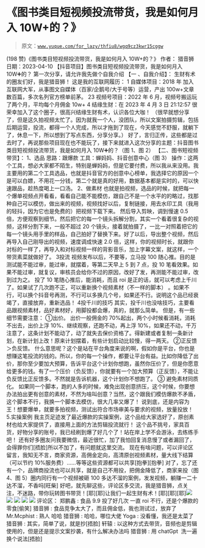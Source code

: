 # 《图书类目短视频投流带货，我是如何月入 10W+的？》

> 原文：[`www.yuque.com/for_lazy/thfiu8/wgq9cz3kwr15cggw`](https://www.yuque.com/for_lazy/thfiu8/wgq9cz3kwr15cggw)

<ne-h2 id="93b9d585" data-lake-id="93b9d585"><ne-heading-ext><ne-heading-anchor></ne-heading-anchor><ne-heading-fold></ne-heading-fold></ne-heading-ext><ne-heading-content><ne-text id="ub49674df">(198 赞)《图书类目短视频投流带货，我是如何月入 10W+的？》</ne-text></ne-heading-content></ne-h2> <ne-p id="ub20d9b66" data-lake-id="ub20d9b66"><ne-text id="uee5abb6e">作者： 猎音狮</ne-text></ne-p> <ne-p id="u390a1890" data-lake-id="u390a1890"><ne-text id="u43210ae3">日期：2023-04-10</ne-text></ne-p> <ne-p id="u8c97a18f" data-lake-id="u8c97a18f"><ne-text id="u481f2e38">【抖音项目】图书类目短视频投流带货，我是如何月入 10W➕的？</ne-text></ne-p> <ne-p id="ua39e70c1" data-lake-id="ua39e70c1"><ne-text id="u141beadc">第一次分享，请允许我先做个自我介绍</ne-text> <ne-text id="u2415ebc7">【一 、自我介绍】：</ne-text></ne-p> <ne-p id="ufceeed7e" data-lake-id="ufceeed7e"><ne-text id="u6d314bf8">生财有术的圈友们好，我是猎音狮！</ne-text> <ne-text id="ub54f89e4">这是我的互联网履历：</ne-text></ne-p> <ne-oli index-type="0"><ne-oli-i>1</ne-oli-i> <ne-oli-c class="ne-oli-content" id="ucd8acddd" data-lake-id="ucd8acddd"><ne-text id="ubf75af57">自媒体项目：2018 年 加入互联网大军，从事图文自媒体（百家/企鹅号/大于号等）运营，产出 100w+文章数百篇，多次名列官方榜单前茅。</ne-text></ne-oli-c></ne-oli> <ne-oli index-type="0"><ne-oli-i>2</ne-oli-i></ne-oli><ne-hole id="ue347e662" data-lake-id="ue347e662"><ne-card data-card-name="codeblock" data-card-type="block" id="cc96f388" data-event-boundary="card">​<ne-oli index-type="0"><ne-oli-i>3</ne-oli-i> <ne-oli-c class="ne-oli-content" id="uf9b2d0f1" data-lake-id="uf9b2d0f1"><ne-text id="uc19101a1">视频号项目：2022 年 6 月，视频号搬运玩了两个月，平均每个月佣金 10w+</ne-text></ne-oli-c></ne-oli> <ne-oli index-type="0"><ne-oli-i>4</ne-oli-i> <ne-oli-c class="ne-oli-content" id="ufa2688f5" data-lake-id="ufa2688f5"><ne-text id="u26dddd7d">结缘生财：在 2023 年 4 月 3 日 21:12:57 很荣幸加入了这个圈子，很高兴结缘生财有术，认识各位大咖！</ne-text></ne-oli-c></ne-oli> <ne-p id="uf845b749" data-lake-id="uf845b749"><ne-text id="u8d0a5b92">（很早就想分享了，但是这久拍视频太忙了。因为就我一个人，没团队，所以文案拍摄剪辑，包括后期运营，投流，都得一个人完成，所以才拖到了现在，今天感觉不舒服，就躺下了，休息一下，所以想到了写点东西，分享分享。）</ne-text></ne-p> <ne-p id="u603179aa" data-lake-id="u603179aa"><ne-text id="u684d904e">好了，言归正传，这些都是过去时了，再说那些项目现在也不能玩了，接下来就进入这次分享的主题：抖音图书类目短视频投流带货，我是如何月入 10W➕的？（图 1、图 2）</ne-text></ne-p> <ne-p id="u417b4415" data-lake-id="u417b4415"><ne-text id="u9002f100">【二、图书短视频带货】：</ne-text></ne-p> <ne-p id="ued25917b" data-lake-id="ued25917b"><ne-text id="ud1ac5b41">1、选品</ne-text></ne-p> <ne-p id="uf06e2960" data-lake-id="uf06e2960"><ne-text id="ue3e2fbc7">思路：跟爆款</ne-text></ne-p> <ne-p id="ued5249f0" data-lake-id="ued5249f0"><ne-text id="ue9477d2f">工具：蝉妈妈、抖音创意中心（图 3）</ne-text></ne-p> <ne-p id="u6bbd9239" data-lake-id="u6bbd9239"><ne-text id="ub41399b2">操作：这两个工具，想必大家都不陌生，特别是蝉妈妈，但是它要付费，所以我从来没用。我主要用的第二个工具选品，也就是抖音官方的创意中心榜单，我选择它的原因一个是可以白嫖，不用花一分钱，第二个就是真的好用，数据基本都是实时的，可以快速跟品，趁热度喝上一口汤。</ne-text></ne-p> <ne-p id="u9ed8994e" data-lake-id="u9ed8994e"><ne-text id="u46a8017b">2、做素材</ne-text></ne-p> <ne-p id="u9109a552" data-lake-id="u9109a552"><ne-text id="uef2d1f09">也就是拍视频，选品的时候，就把每一个爆单视频点开看看，看看自己能不能模仿，跟自己不是一个水平的的略过，找那种自己可以模仿，做出来的视频，视频找好以后，复制链接，用去水印工具（我用的轻抖，因为它也是免费的）把视频下载下来。</ne-text></ne-p> <ne-p id="u9ede1151" data-lake-id="u9ede1151"><ne-text id="u27504b75">然后导入剪映，调到慢速 0.5 倍，方便观察到细节。然后把它的每一个镜头拆解分割，其实一个看着很复杂的视频，这样分割下来，一般不超过 20 个镜头，接着就拍摄了，一比一对照着把它的每一个镜头用手里的样品，自己拍好了替换下来。好了以后，导出整个视频，然后再导入自己刚导出的视频，速度调成快速 2.0 倍，这样，你的视频时长，就跟你对标的一样了，再导入和对标视频一样的背影音乐，加上字幕文案，就这样，一个带货素菜就做好了。</ne-text></ne-p> <ne-oli index-type="0"><ne-oli-i>3</ne-oli-i><ne-oli-c class="ne-oli-content" id="uc8f3f9de" data-lake-id="uc8f3f9de"><ne-text id="u347b0b85">投流</ne-text></ne-oli-c></ne-oli> <ne-p id="u12647df0" data-lake-id="u12647df0"><ne-text id="u5cc22c8b">视频发布以后，不要等，立马投 100 随心推。目的是测试能不能过审，能过审，就摆着，等第二天早上 5 到 7 点，投 10 笔看效果。如果不能过审，就复议，审核员会给你不过的原因，改好了发，再测能不能过审，改到过为之。</ne-text></ne-p> <ne-p id="ub22beffa" data-lake-id="ub22beffa"><ne-text id="ua76dd5ac">投了 10 笔随心推后，能消耗，而且 roi 是正的话，就可以考虑上千川了。如果试了几次跑不正，可以重新换个视频素材（不一样的脚本）</ne-text> <ne-text id="u747a45e5">。如果不行，可以换个抖音号再测，不行可以多换几个号，如果还不行。说明这个品已经衰竭了，直接放弃，重新选品！</ne-text></ne-p> <ne-oli index-type="0"><ne-oli-i>4</ne-oli-i><ne-oli-c class="ne-oli-content" id="uc2f9d1ba" data-lake-id="uc2f9d1ba"><ne-text id="u386ecaf9">投千川的技巧</ne-text></ne-oli-c></ne-oli> <ne-p id="u2c7df037" data-lake-id="u2c7df037"><ne-text id="ue0753b70">其实，投千川也没啥技巧，主要看品跟视频素材，品好素材好，用脚投都会爆，真的，就那么简单。</ne-text></ne-p> <ne-p id="u926af568" data-lake-id="u926af568"><ne-text id="u9092cd68">但是，有一些细节需要注意：</ne-text></ne-p> <ne-p id="ufcc74559" data-lake-id="ufcc74559"><ne-text id="ue7156fbe">①出价。</ne-text> <ne-text id="u7b4fa597">出价一般佣金的 70%起出，两个小时候看消耗，消耗不出去，出价上浮 10%、继续观察，还跑不动，再上浮 10%，如果还不动，千万注意了，这条计划不能动了，动了就失去保价资格了。得新建或者复制一条新计划，在新计划上改！原来计划摆着，有些计划启动比较慢，得一两天。</ne-text></ne-p> <ne-p id="ucf371894" data-lake-id="ucf371894"><ne-text id="u97e00a98">②正反馈＞负反馈。</ne-text> <ne-text id="ufd484c02">什么意思呢？这个是站在平台角度来说的啊，假如你是平台，你也是想赚这笔投流的钱的。所以，你的每一个操作，都要让平台有益。比如你降低了出价，那你至少要加大预算，告诉平台这个计划你想跑，虽然你压价了，但是你愿意给更多的钱。有了一个压价（负反馈），你就要有一个加大预算（正反馈），不能让负反馈比正反馈多。不然就是告诉机器，这个计划你不想跑了。</ne-text></ne-p> <ne-p id="u56d75057" data-lake-id="u56d75057"><ne-text id="u161ef01d">③ 避免素材同质化。</ne-text> <ne-text id="uc7eaa254">如果同一个脚本，跑的人多的时候，难免出现创意挤压，这个时候，你要想办法拍出更有创意的素材，不然为啥叫创意？当然，这个跟我们模仿爆款不矛盾，这个脚本不行，我换一个脚本去模仿，很大几率又爆了！</ne-text> <ne-text id="uac49a5cd">说到底，还是内容为王！想要爆单，就要多拍视频，测试出符合市场审美与要求的视频，放量投放！</ne-text></ne-p> <ne-p id="u5cc64557" data-lake-id="u5cc64557"><ne-text id="u0aad21a3">5.实操案例</ne-text></ne-p> <ne-p id="u7caf5f61" data-lake-id="u7caf5f61"><ne-text id="u24cc4416">我主页足迹发了最近爆款的实操案例，这个品给大家选好了，原创素材也给大家提供了，直接用上面的方法剪辑投流就行！</ne-text></ne-p> <ne-p id="uf124ed55" data-lake-id="uf124ed55"><ne-text id="uf8e9469e">这个品不挑号，家具百货，好物分享的账号，我已经刷到爆了好几个了！站在岸上学不会游泳，去练练手吧！</ne-text></ne-p> <ne-p id="u06c3e527" data-lake-id="u06c3e527"><ne-text id="uc6132242">还有好多圈友问我要微信，最近很忙，加了我怕回复消息慢了或者漏回了，会得罪你们[捂脸]所以不加了，有问题就这里交流。</ne-text></ne-p> <ne-p id="u13788152" data-lake-id="u13788152"><ne-text id="uf1f0375d">现在有啥问题，可以评论区留言，我知无不言，商家资源，高佣金定向，高清原创视频素材，量大线下结算（可以节约 10%服务费）……等等这些资源都可以共享[抱拳][抱拳]</ne-text></ne-p> <ne-p id="ubddfce6a" data-lake-id="ubddfce6a"><ne-text id="u478d85c0">对了，忘了还有一个，品牌商投流也可以共享，就是自己不用投，把佣金降低了，商家来投（图 4、图 5）圈内同行有一个视频被砸 100 多达不溜的案例，发发视频，躺赚一二十达不溜，不香吗[旺柴]</ne-text></ne-p> <ne-p id="u1689c295" data-lake-id="u1689c295"><ne-text id="uc0949edf">好吧，就先聊这些，评论区多交流，我是猎音狮，点关注，不迷路，带你玩转图书带货！[耶][耶]让我们一起生财有术！[耶][耶][耶]</ne-text><ne-card data-card-name="image" data-card-type="inline" id="dN6gm" data-event-boundary="card">![](img/112c760972520336d2893311a01a918e.png)</ne-card></ne-p> <ne-p id="u94311b80" data-lake-id="u94311b80"><ne-card data-card-name="image" data-card-type="inline" id="xyvw5" data-event-boundary="card">![](img/75e3658d8d4c23f14820f73f10e7a247.png)</ne-card></ne-p> <ne-p id="u5f9e8339" data-lake-id="u5f9e8339"><ne-card data-card-name="image" data-card-type="inline" id="GMEF3" data-event-boundary="card">![](img/7ca07de3d5b0ed270740f93026e62806.png)</ne-card></ne-p> <ne-p id="u0e47f720" data-lake-id="u0e47f720"><ne-card data-card-name="image" data-card-type="inline" id="wTQyD" data-event-boundary="card">![](img/651a50b67b8090991bccbb05b60d1258.png)</ne-card></ne-p> <ne-p id="u4008573f" data-lake-id="u4008573f"><ne-card data-card-name="image" data-card-type="inline" id="RW0sv" data-event-boundary="card">![](img/1dc08a13e40a5493f43e84eda53c593c.png)</ne-card></ne-p> <ne-hole id="uc3665479" data-lake-id="uc3665479"><ne-card data-card-name="hr" data-card-type="block" id="o8GmD" data-event-boundary="card"><ne-p id="u2a76c4a2" data-lake-id="u2a76c4a2"><ne-text id="ue59c4a78">评论区：</ne-text></ne-p> <ne-p id="ucd6ee9b0" data-lake-id="ucd6ee9b0"><ne-text id="ue66164fc">郑鹏鑫 : 食品 9.9 投了好几次 一直 roi 不行，还是个爆款的零食[偷笑]</ne-text> <ne-text id="u8232a924">猎音狮 : 食品竞争太大了，而且佣金低，我也测试过，放弃了</ne-text> <ne-text id="uc1ccfd01">Mr.Mcphist : 熟人 哈哈</ne-text> <ne-text id="uc245cd00">猎音狮 : 哈哈，哪位大佬</ne-text> <ne-text id="ucefe0c6b">Yoga : 没看懂，我还是太菜了</ne-text> <ne-text id="u555d1876">猎音狮 : 其实，简单了说，就是抄[捂脸]</ne-text> <ne-text id="ue12d5f7f">轩辕 : 以这种方式去带货，音频也是剪辑使用的，但是还是提示文案抄袭，有什么解决办法吗</ne-text> <ne-text id="u5ead0a7e">猎音狮 : 用 chatGpt  洗一遍 换个说法[捂脸]</ne-text></ne-p></ne-card></ne-hole></ne-card></ne-hole>